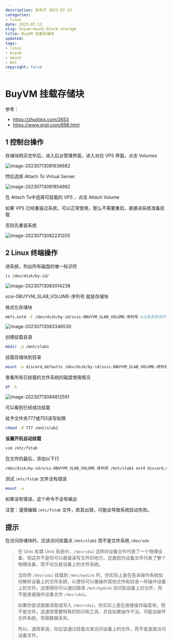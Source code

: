 ```yaml
---
description: 发布于 2023-07-13
categories:
- linux
date: 2023-07-13
slug: buyvm-mount-block-storage
title: BuyVM 挂载存储块
updated: 
tags: 
- linux
- buyvm
- mount
- mnt
copyright: false
---
```


# BuyVM 挂载存储块

参考：

- https://zhujitips.com/2653
- https://www.pigji.com/898.html

## 1 控制台操作

存储块购买完毕后，进入后台管理界面，进入对应 VPS 界面，点击 Volumes

![image-20230713081636682](https://media.opennet.top/i/2023/07/13/64af42667294d.png)

然后选择 Attach To Virtual Server

![image-20230713081854982](https://media.opennet.top/i/2023/07/13/64af42f0be15b.png)

在 Attach To中选择可挂载的 VPS ，点击 Attach Volume

如果 VPS 已经重装过系统，可以正常使用，那么不需要重启，直接进系统准备挂载

否则先重装系统

![image-20230713082231205](https://media.opennet.top/i/2023/07/13/64af43c87cf1e.png)

## 2 Linux 终端操作

进系统，列出所有磁盘的唯一标识符

```bash
ls /dev/disk/by-id/
```

![image-20230713083014238](https://media.opennet.top/i/2023/07/13/64af4596e4829.png)

scsi-0BUYVM_SLAB_VOLUME-序列号 就是存储块

格式化存储块

```bash
mkfs.ext4 -F /dev/disk/by-id/scsi-0BUYVM_SLAB_VOLUME-序列号 #注意更改序列号
```

![image-20230713083346530](https://media.opennet.top/i/2023/07/13/64af466b18313.png)

创建挂载目录

```bash
mkdir -p /mnt/slab1
```

挂载存储块到目录

```bash
mount -o discard,defaults /dev/disk/by-id/scsi-0BUYVM_SLAB_VOLUME-序列号 /mnt/slab1
```

查看所有已挂载的文件系统的磁盘使用情况

```bash
df -h
```

![image-20230713084812591](https://media.opennet.top/i/2023/07/13/64af49cd63f43.png)

可以看到已经成功挂载

给予文件夹777或755读写权限

```bash
chmod -R 777 /mnt/slab1
```

**设置开机自动挂载**

```bash
vim /etc/fstab
```

在文件的最后，添加以下行

```bash
/dev/disk/by-id/scsi-0BUYVM_SLAB_VOLUME-序列号 /mnt/slab1 ext4 discard,defaults 0 0
```

测试 `/etc/fstab` 文件没有错误

```bash
mount -a
```

如果没有错误，这个命令不会有输出

注意：谨慎编辑 `/etc/fstab` 文件，若其出错，可能会导致系统启动失败。

## 提示

在访问存储块时，应该访问挂载点 `/mnt/slab1` 而不是文件系统 `/dev/sda`

> 在 Unix 和类 Unix 系统中，`/dev/sda1` 这样的设备文件代表了一个物理设备，但这并不是你可以直接读写文件的地方。这是因为设备文件代表了整个物理设备，而不仅仅是设备上的文件系统。
>
> 当你将 `/dev/sda1` 挂载到 `/mnt/mydisk` 时，你实际上是在告诉操作系统如何解析设备上的文件系统，以便你可以像操作其他文件和目录一样操作设备上的文件。这使得你可以通过路径 `/mnt/mydisk` 访问到设备上的文件，而不是直接操作设备文件 `/dev/sda1`。
>
> 如果你尝试直接读取或写入 `/dev/sda1`，你实际上是在直接操作磁盘块，而不是文件。这通常需要特殊的知识和工具，并且如果操作不当，可能会破坏文件系统，导致数据丢失。
>
> 所以，通常来说，你应该通过挂载点来访问设备上的文件，而不是直接访问设备文件。